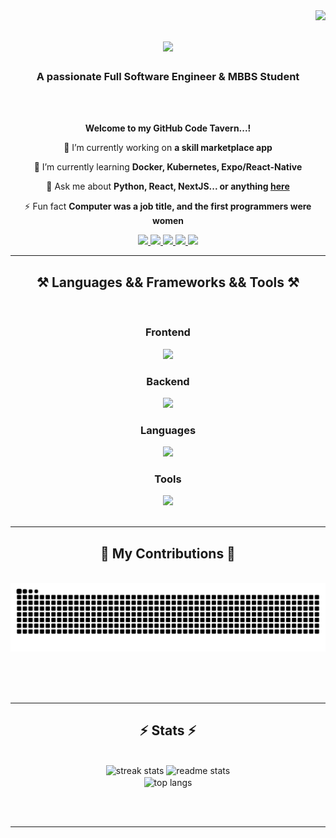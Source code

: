 <img align="right" src="https://komarev.com/ghpvc/?username=Eh1z&color=blueviolet&plastic" />

<h1 align="center">
    <img src="https://readme-typing-svg.herokuapp.com/?font=Righteous&size=35&center=true&vCenter=true&width=500&height=70&duration=4000&lines=Hello+There!+👋;+I'm+Godsent+Oyarekhua!;"/>
</h1>

<h3 align="center">A passionate Full Software Engineer & MBBS Student</h3>
<br/>

<br/>

<div align="center">

**Welcome to my GitHub Code Tavern...!**
 
 🔭 I’m currently working on **a skill marketplace app**
 
 🌱 I’m currently learning **Docker, Kubernetes, Expo/React-Native**

💬 Ask me about **Python, React, NextJS... or anything [here](https://github.com/Eh1z/Eh1z/issues)**

⚡ Fun fact **Computer was a job title, and the first programmers were women**

 </div>
 
<div align="center"> 
  <a href="mailto:godsentehiz11@gmail.com">
    <img src="https://img.shields.io/badge/Gmail-333333?style=for-the-badge&logo=gmail&logoColor=red" />
  </a>
  
  <a href=https://twitter.com/GodsentEhiz>
     <img src="https://img.shields.io/badge/twitter-%231DA1F2.svg?&style=for-the-badge&logo=twitter&logoColor=white" />
  </a>
    
 <a href=https://discord.com/users/Eh1z#7745>
     <img src="https://img.shields.io/badge/Discord-7289DA?style=for-the-badge&logo=discord&logoColor=white" />
 </a>  
 
  <a href="https://www.linkedin.com/in/godsentehiz/" target="_blank">
    <img src="https://img.shields.io/badge/LinkedIn-0077B5?style=for-the-badge&logo=linkedin&logoColor=white" target="_blank" />
  </a>
  
  <a href="https://oyarekhua-godsent.netlify.app" target="_blank">
     <img src="https://img.shields.io/badge/Portfolio-FF5722?style=for-the-badge&logo=todoist&logoColor=white" target="_blank" />
<!-- sqlite, safari, google-chrome are other good icon options -->
    
  </a>
</div>

 <hr/>
 
<h2 align="center">⚒️ Languages && Frameworks && Tools ⚒️</h2>
<br/>
<div align="center">
  <h3 align="center">Frontend</h3>
    <img src="https://skillicons.dev/icons?i=nextjs,react,tailwind,figma,redux,vite,express" />

  <h3 align="center">Backend</h3>
    <img src="https://skillicons.dev/icons?i=nodejs,mongo,mysql,postgres,firebase,django,flask" /><br>
  
  <h3 align="center">Languages </h3>
   <img src="https://skillicons.dev/icons?i=c,html,css,sass,js,ts,python,bash,regex" /><br>

  <h3 align="center">Tools</h3>
    <img src="https://skillicons.dev/icons?i=vscode,github,regex,git,docker,netlify,vercel,kubernetes" /><br>
</div>

<br/>
<hr/>

<div align="center">
  <h2>🐍 My Contributions 🐍</h2>
  <br>
  <img alt="snake eating my contributions" src="https://raw.githubusercontent.com/Eh1z/Eh1z/output/github-contribution-grid-snake.svg" />
  
  <br/><br/><br/>
</div>

<hr/>

<h2 align="center">⚡ Stats ⚡</h2>
<br>
<div align=center>
  <img width=390 src="https://github-readme-streak-stats.vercel.app/?username=Eh1z&count_private=true&theme=react&border_radius=10" alt="streak stats"/>
  <img width=390 src="https://github-readme-stats.vercel.app/api?username=Eh1z&count_private=true&show_icons=true&theme=react&rank_icon=github&border_radius=10" alt="readme stats" />
  <br/>
  <img width=325 align="center" src="https://github-readme-stats.vercel.app/api/top-langs/?username=Eh1z&hide=HTML&langs_count=20&layout=compact&theme=react&border_radius=10&size_weight=0.5&count_weight=0.5&exclude_repo=github-readme-stats" alt="top langs" />
</div>

<br/><br/>

<hr/>

<br/>





